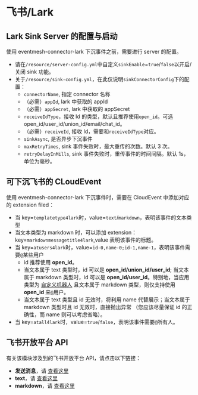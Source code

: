 # 飞书/Lark

## Lark Sink Server 的配置与启动

使用 eventmesh-connector-lark 下沉事件之前，需要进行 server 的配置。
- 请在`/resource/server-config.yml`中自定义`sinkEnable`=`true`/`false`以开启/关闭 sink 功能。
- 关于`/resource/sink-config.yml`，在此仅说明`sinkConnectorConfig`下的配置：
    - `connectorName`, 指定 connector 名称
    - （必需）`appId`, lark 中获取的 appId
    - （必需）`appSecret`, lark 中获取的 appSecret
    - `receiveIdType`，接收 Id 的类型，默认且推荐使用`open_id`。可选 open_id/user_id/union_id/email/chat_id。
    - （必需）`receiveId`, 接收 Id，需要和`receiveIdType`对应。
    - `sinkAsync`, 是否异步下沉事件
    - `maxRetryTimes`, sink 事件失败时，最大重传的次数。默认 3 次。
    - `retryDelayInMills`, sink 事件失败时，重传事件的时间间隔。默认 1s，单位为毫秒。

## 可下沉飞书的 CLoudEvent

使用 eventmesh-connector-lark 下沉事件时，需要在 CloudEvent 中添加对应的 extension filed：
- 当 key=`templatetype4lark`时，value=`text`/`markdown`，表明该事件的文本类型
- 当文本类型为 markdown 时，可以添加 extension：key=`markdownmessagetitle4lark`,value 表明该事件的标题。
- 当 key=`atusers4lark`时，value=`id-0,name-0;id-1,name-1`，表明该事件需要`@`某些用户
    - id 推荐使用 **open_id**。
    - 当文本属于 text 类型时，id 可以是 **open_id/union_id/user_id**; 当文本属于 markdown 类型时，id 可以是 **open_id/user_id**。特别地，当应用类型为 [自定义机器人](https://open.feishu.cn/document/ukTMukTMukTM/ucTM5YjL3ETO24yNxkjN) 且文本属于 markdown 类型，则仅支持使用 **open_id** 来`@`用户。
    - 当文本属于 text 类型且 id 无效时，将利用 name 代替展示；当文本属于 markdown 类型时且 id 无效时，直接抛出异常 （您应该尽量保证 id 的正确性，而 name 则可以考虑省略）。
- 当 key=`atall4lark`时，value=`true`/`false`，表明该事件需要`@`所有人。

## 飞书开放平台 API

有关该模块涉及到的飞书开放平台 API，请点击以下链接：
- **发送消息**，请 [查看这里](https://open.feishu.cn/document/server-docs/im-v1/message/create?appId=cli_a5e1bc31507ed00c)
- **text**，请 [查看这里](https://open.feishu.cn/document/server-docs/im-v1/message-content-description/create_json#c9e08671)
- **markdown**，请 [查看这里](https://open.feishu.cn/document/common-capabilities/message-card/message-cards-content/using-markdown-tags)
